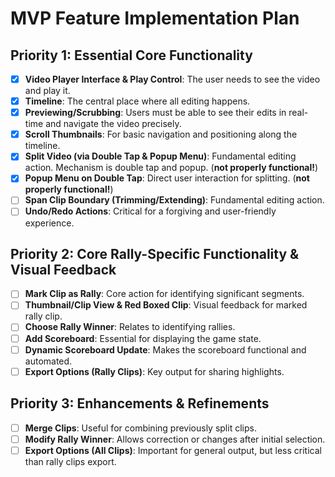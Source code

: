 # MVP Feature Implementation Plan

## Priority 1: Essential Core Functionality

- [X] **Video Player Interface & Play Control**: The user needs to see the video and play it.
- [X] **Timeline**: The central place where all editing happens.
- [X] **Previewing/Scrubbing**: Users must be able to see their edits in real-time and navigate the video precisely.
- [X] **Scroll Thumbnails**: For basic navigation and positioning along the timeline.
- [X] **Split Video (via Double Tap & Popup Menu)**: Fundamental editing action. Mechanism is double tap and popup. (**not properly functional!**)
- [X] **Popup Menu on Double Tap**: Direct user interaction for splitting. (**not properly functional!**)
- [ ] **Span Clip Boundary (Trimming/Extending)**: Fundamental editing action.
- [ ] **Undo/Redo Actions**: Critical for a forgiving and user-friendly experience.

## Priority 2: Core Rally-Specific Functionality & Visual Feedback

- [ ] **Mark Clip as Rally**: Core action for identifying significant segments.
- [ ] **Thumbnail/Clip View & Red Boxed Clip**: Visual feedback for marked rally clip.
- [ ] **Choose Rally Winner**: Relates to identifying rallies.
- [ ] **Add Scoreboard**: Essential for displaying the game state.
- [ ] **Dynamic Scoreboard Update**: Makes the scoreboard functional and automated.
- [ ] **Export Options (Rally Clips)**: Key output for sharing highlights.

## Priority 3: Enhancements & Refinements

- [ ] **Merge Clips**: Useful for combining previously split clips.
- [ ] **Modify Rally Winner**: Allows correction or changes after initial selection.
- [ ] **Export Options (All Clips)**: Important for general output, but less critical than rally clips export.
